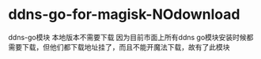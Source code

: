 # ddns-go-for-magisk-NOdownload
ddns-go模块 本地版本不需要下载
因为目前市面上所有ddns go模块安装时候都需要下载，但他们都下载地址挂了，而且不能开魔法下载，故有了此模块
